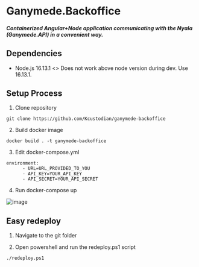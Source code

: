 # Ganymede.Backoffice
##### Containerized Angular+Node application communicating with the Nyala (Ganymede.API) in a convenient way.

## Dependencies
- Node.js 16.13.1 <> Does not work above node version during dev. Use 16.13.1. 
## Setup Process

1. Clone repository

```
git clone https://github.com/Kcustodian/ganymede-backoffice
```

2. Build docker image

```
docker build . -t ganymede-backoffice
```

3. Edit docker-compose.yml

```
environment:
      - URL=URL_PROVIDED_TO_YOU
      - API_KEY=YOUR_API_KEY
      - API_SECRET=YOUR_API_SECRET
```

4. Run docker-compose up

![image](https://user-images.githubusercontent.com/24613746/133413158-8ffdd2fa-3e9f-44b9-8a59-2af890e26fb5.png)

## Easy redeploy

1. Navigate to the git folder

2. Open powershell and run the redeploy.ps1 script

```
./redeploy.ps1
```

